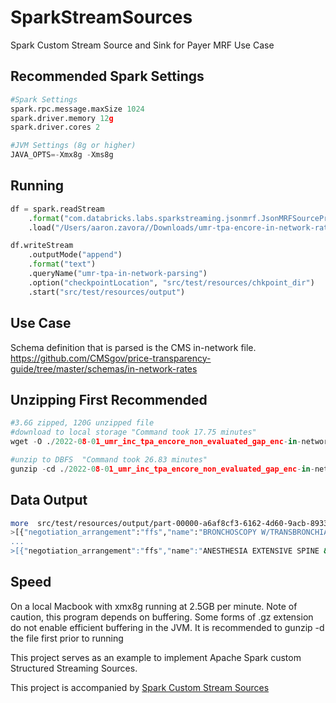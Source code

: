 # SparkStreamSources
Spark Custom Stream Source and Sink for Payer MRF Use Case

## Recommended Spark Settings

``` python
#Spark Settings
spark.rpc.message.maxSize 1024
spark.driver.memory 12g
spark.driver.cores 2

#JVM Settings (8g or higher)
JAVA_OPTS=-Xmx8g -Xms8g

```

## Running

``` python
df = spark.readStream
    .format("com.databricks.labs.sparkstreaming.jsonmrf.JsonMRFSourceProvider")
    .load("/Users/aaron.zavora//Downloads/umr-tpa-encore-in-network-rates.json")

df.writeStream
    .outputMode("append")
    .format("text")
    .queryName("umr-tpa-in-network-parsing")
    .option("checkpointLocation", "src/test/resources/chkpoint_dir")
    .start("src/test/resources/output")
``` 

## Use Case 

Schema definition that is parsed is the CMS in-network file. https://github.com/CMSgov/price-transparency-guide/tree/master/schemas/in-network-rates

## Unzipping First Recommended


```python
#3.6G zipped, 120G unzipped file 
#download to local storage "Command took 17.75 minutes"
wget -O ./2022-08-01_umr_inc_tpa_encore_non_evaluated_gap_enc-in-network-rates.json.gz https://uhc-tic-mrf.azureedge.net/public-mrf/2022-08-01/2022-08-01_UMR--Inc-_TPA_ENCORE-ENTERPRISES-AIRROSTI-DCI_TX-DALLAS-NON-EVALUATED-GAP_-ENC_NXBJ_in-network-rates.json.gz

#unzip to DBFS  "Command took 26.83 minutes"
gunzip -cd ./2022-08-01_umr_inc_tpa_encore_non_evaluated_gap_enc-in-network-rates.json.gz > /dbfs/user/hive/warehouse/hls_dev_payer_transparency.db/raw_files/2022-08-01_umr_inc_tpa_encore_non_evaluated_gap_enc-in-network-rates.json 
```


## Data Output

``` bash
more  src/test/resources/output/part-00000-a6af8cf3-6162-4d60-9acb-8933bac19b8b-c000.txt
>[{"negotiation_arrangement":"ffs","name":"BRONCHOSCOPY W/TRANSBRONCHIAL LUNG BX EACH LOBE","billi
...
>[{"negotiation_arrangement":"ffs","name":"ANESTHESIA EXTENSIVE SPINE & SPINAL CORD","bil

```

## Speed 

On a local Macbook with xmx8g running at 2.5GB per minute. Note of caution, this program depends on buffering. Some forms of .gz extension do not enable efficient buffering in the JVM. It is recommended to gunzip -d the file first prior to running

This project serves as an example to implement Apache Spark custom Structured Streaming Sources. 

This project is accompanied by [Spark Custom Stream Sources](https://hackernoon.com/spark-custom-stream-sources-ec360b8ae240)


